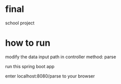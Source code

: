 # final
 school project
 
 # how to run
 
 modify the data input path in controller method: parse
 
 run this spring boot app
 
 enter localhost:8080/parse to your browser
 
 
